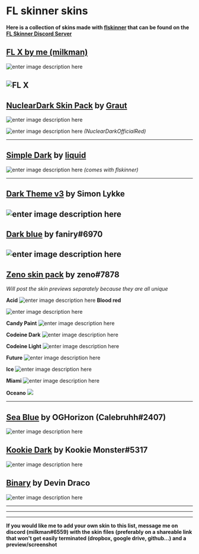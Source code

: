 
# FL skinner skins 

**Here is a collection of skins made with [flskinner](https://liquiad.github.io/flskinner/) that can be found on the [FL Skinner Discord Server](https://discord.gg/EpdWnDV)**

## [FL X by me (milkman)](https://github.com/milkman420/FLSTUDIOX)
![enter image description here](https://camo.githubusercontent.com/acb57942a853de4e93bbf4ecc76b4df6fcea1dc7/68747470733a2f2f692e6962622e636f2f56394437314e622f464c582e706e67)

![FL X](https://i.ibb.co/zRzLmsD/FL64-07i-IQ3-CVNB.png)
---
## [NuclearDark Skin Pack](https://drive.google.com/drive/folders/1AReArIsJv3rxo6jFhL9YpVm2v13_6Xkl) by [Graut](https://github.com/GrautDevelopes)
![enter image description here](https://i.ibb.co/XJbQcT2/nucldark.png)

![enter image description here](https://i.ibb.co/xL9hVDh/FL64-g-Mr-IRB4yqx.png)
*(NuclearDarkOfficialRed)*

---
## [Simple Dark](https://github.com/liquiad/flskinner/blob/master/flskinner/Default/skins/SimpleDarkSkin.json) by [liquid](https://github.com/liquiad)
![enter image description here](https://camo.githubusercontent.com/0fb593d74dfd6967aee214ff52f521e2063856e9/68747470733a2f2f692e696d6775722e636f6d2f3732646334625a2e706e67)
*(comes with flskinner)*

---
## [Dark Theme v3](https://drive.google.com/drive/folders/1AglyxfQiklmqCOUACnYd6Xs5iXTE2AmB?usp=sharing) by Simon Lykke
![enter image description here](https://i.ibb.co/bHxxyhr/2dgwd68v68.png)
---
## [Dark blue](https://drive.google.com/file/d/1jg0Oj1DyhGLpgZYM_pjRkg3wWzW0awmK/view?usp=sharing) by faniry#6970
![enter image description here](https://i.ibb.co/NKcVtGW/9u-Hb-IIh6gi.png)
---

## [Zeno skin pack](https://drive.google.com/drive/folders/1ioO2bI-pusQGKwyDwYpjPzeqV1wlPXuP?usp=sharing) by zeno#7878
*Will post the skin previews separately because they are all unique*

 

**Acid**
![enter image description here](https://lh3.googleusercontent.com/fife/ABSRlIohWAk8GRiCeTBJBfco2zKqMHoB4H73-Ozo6HdBjO5eCKFDXmfZROz_2egdV468LLwDtb9PLvA2q83Dlz7tYtwusMu5xqhjxIVgfsrPoaGnUc7C-UK-9qlkiPh2IYcU77q4AG1qWD5ZKk3mKCLRUkFhMRHLz9AmlIiTj7_r-NDREbkeo7jPF7cML9SdHGz9AbVPH_pPog4X8xlcI2m7TGeypQjsItsByXB_B43jGc5fszO-Q9uuvu0ca9AR9H849L3vfGqdawLe_FNx_N6EKVujWucKHRbrUr6aNDMhUMjyMxeP-FPTHarOIdFW1Od0vx096D39F_TJQqBpkcuTtB7UX2W05i8JzaJyXrdghkr18voM1CHz5gFyIifvyg4cdSoK1s77VXdLnzdmjHlQ7XyD0ThY_2BpKF75n4enXDuuR4ox9Pe8X_QhOXeEG3xMDgLXOwIAhRuNea4ZuO3LUWcr09daDbA_v8M8-n2Q6IMkhEBX5E5NxPcFXajTCw1sA2lxhXHI_C0lGbsm86BsZ_ivGqC-qBNCVal8wI3jFsfy8CHcXDBFBpRYIj-VOWqyPEaBVOCCHbjzv6rq6TTneaQPU6ulcJYb8hQq3eZ2R3FGNNtLCxlqr5ttgmNdkZpla5zLhzMik7AZujPzvV_IpWFQbmKN400F7cNpU6sFjW3efHanUF1jT2pJfSW7H8nGiEVahLaJvA4z4GZxR2vTe_h3sbAVssxVti8=w1919-h969-ft)
**Blood red**

![enter image description here](https://lh3.googleusercontent.com/fife/ABSRlIoYJhTnNCod2nQRz_gbhTg3NS8mbLfQaAIvZ-au7x2QnyUcmSt_wHzLRUCbLw4Z6Jv94dJVNP8vyjG2tXAreA_7suNFq96T8nDbYGx5XFh4_3iytMhznajk6MdPkB35OLNT9DDmwgC1RPHfsYk6IZyUcRGey4zD1ASf4zWCu3neewFSWjO1hy9IJ4GjtrJw4bGJAuvjuRyd-_O45h77ybyDjDWURu9Lw6WM9WSy5KqqQATIBA6dM8XPfgJuRmqUTV7rr4EZ1I1W77blj065TiyhN2v8qfJX1Oz0gGb-YpaOJ5TZGibzERk302D5TUP6V6r4O-g63gXG6qGimrD_Toq9bvdnPDABH4TkadbqzshcyVOmlod3wsa5xa5Wqqfe2QBB3NxNSzqZnsZqIaMs_Pg0jc-YIhU92mLKsx6NeuHddzojq-tc-NMar-rji173v1q0wFhEhwAn9yeq2virlkT-zusZ9ye_daEDRSWfcqtY0qJdrcBjP5uf-V5Dz61G_Ebz6nKK0ZA3GmdIugJFwADgtbWvG5VbS1vSzf9T3AEl_zJLWzkhPsoNGPmunSgz2LWo5sV_KpjaMiRQBb9snvWe4Ggv8q9ErijO8xPMNbVfQIQJZsoYWmrHmGz5yisBaAWxNPteg6-Ae5-BFwPByxIaksyApdtvQP5ya0M-ihV2SDDHIaK-ZWZ3Vedl42nEMjuStZvfut3am1c4HFlVoDw88i37la0VK5M=w1919-h969-ft)

**Candy Paint**
![enter image description here](https://lh3.googleusercontent.com/fife/ABSRlIq2MLv22INagoIzS653F-Hq5131bvOTXVumbyqlxeLi4kiO2WYhFkZkHExmzUC4DtQ9-_gnoUyOUGnPWdYbqheHEmSzTTFEEl6_sQH4zpuo68zWbYh2vGDnxoHH3n1nJX0ri0uB1jN9xEPxy7qWgn_yVWvTgABxwk8WIJCT6O_luegi4Y9dPRUjXe540sLLujCKvGukSmXyxfI162-z-y-EKj070j626TBC7pNNr-TFZNZC5telxte2DCR4CibqvOC4EQmpXzr-_v2LpWW0pV5pO8_zsg5yeXollF1HYfyL1yDz9i_g1Ra0Wlx211WWaxaVPkMidxlIeD6iD4XF_Ykn0eUfmz80oS2IO8c6Hxd6aDY-JY3hhN-bjd1UgBC6Lclw2KaumFpTsgeDrGgdEhMxjZ4mzXnRkYRpRcd1T2FroAQI1Wj-Vtes8pE3Y1VAzLgxBMl8B7x0T-JTsikTW03mT9r2FOcySqDi_DqD4ZK43GX_LMrJ0ZBt8sgTSKUt2b6ZD_9RDgfVO4l3p9cGRVAxhUS9cswDwNqLQn9fnX6aIZKT99fNjrSANFSOybyCybk2O1wXl4QH4eKhw9vYXRfQ5TZcgL0NVi9IcQOQPFEJdlAg_TOq7hI-S2Qa9xWXxUeHnw8l2bZ_66fNNlqkQSXDdQRmEP1cq-d9QiRF1VS4h-XtjkPsYywsea5jRZH9_rV3mPwKh2uaGdm5VoFXRnvXRMtBgqhWPDE=w1365-h969-ft)

**Codeine Dark**
![enter image description here](https://lh3.googleusercontent.com/fife/ABSRlIrI5fg1uvI4GJJJ5fpieHFxk_HaA5LMMi-9IQhdRlXp7g0jX-bDDbqz7EQkKA_o830SdbuOjKALeDy9HrIDRlRGHjNpz3BjeA4m64TSvdEqvqfrXkJ-rlUFJWre0R8M9GCqq1uFMt-zh08II_Ndr3WNIOpYnYHRzIVyYX6GtWaEPyZ-b_gbOUK06pmQ05qkcMdqa7lGnjtSD4WY9mvu5VsoftCQaVa0IEH9r71wxQx2IuO34R3UatOikJuV4yjTuJ5Wl9WKBZ62umy7AZuBe3wlJURx26gJSmuC7UmO52y-0fSj75R22Txngv-OogiIrqGAYx-wesHJQhgdalrjWMIap919fQ2ib2-fSqH97HAD5YEluAyn2mJz4IkPJ2AMxRCfLIp2Rpz-p9vWXL3NE5vSf403i3Wd539uEXQcU0FwUxuxb0bJmherU2F41w56ge7geVi6z1lj4046xxXipRMMkSqEtDcfZR0AZTBSpOx_CGkO19a3g6g81zzgKv2N5Tv46ZV3-RoBSkwqzK5tpu13nBXFMeGwsQW4hNvhelCwQxUgnepK_D0xvXgGu_J0LlTWNZuf8agbRTuf2KpL-b-slJTBCzDbKtK-KmsMMMnqd75PSNBiGGkRoVr1L7AK0YiUWP3VXMH4F8cVoo6JlUiDM5CzU8aN_qnm6JYkuRuZhsXx2KupERu9YI6xrQPbAfWrRlBAQK5BGiS2d1h8MYccvbgoLLSvkYM=w1365-h969-ft)

**Codeine Light**
![enter image description here](https://lh3.googleusercontent.com/fife/ABSRlIpX34OJHJsZBVuWs0r6thMndnrJTy1CqJFZSIsw7IbDpr65k-IpbggIHeyf_CwiwoNzqCpg0tK7CMfXeiHmIdkpfe2eweW7oDWsow-uYQiq9L4SfeWqrL_eBYGudpsrPoZwUnmtDKqnS8qQ7990kJds0yXsTRm3GZY3uqRFVjjvJXJ5P7HhM5x9DMPzXMXSd-Wzi_RL7bsxBPljetRapNcaEx5tqlPN28u4w_fsiiK2Re75OIHDAgvv_cLR3LRUbFF4EWcN0lm_yM1fdz_Cvmf_6P2N7hk6tn_d5tj-6BoY10Ha6UkXFOqaOIrU0ePh1Q-Y1RR_-LK_373W1Ti5JUY7u8Xnowx08BEz3PQyIg_X5fshvSErmpT4WzJ42vP5miPbJM3qHaw5Nc_EDL4tUgbx4kQ1vSKzwol8oJ_LfbkZKAhbR9kWTzeERHXPHsFT6a_oGXfun2yfbk2F5jeQCcAeLm9MzD14PpSkLnsco0MXXAFUrDkOi1jorZRNd5wvYdzTrawxhWNNc_TtsokZBotOQd-RWRwsieOLKdpqVlL913nm62qLfiltkpeeerr6PP-Q8r1PLk2Fhq0LBC3P1yW0bz1pudc9HUA_ZlDn9N4XnJckAXiPVR-fvi62tNEl1Vxe4xHehEknMp8x9Leqqiix5dt-sj_d66Di_F6f_5Apgoji3KK0TK661IIlUxop1pH_e_oKEO7jO1kbQPrmJEhjYcqoxAiCTtE=w1365-h969-ft)

**Future**
![enter image description here](https://lh3.googleusercontent.com/fife/ABSRlIobsEFWyKxEmjmvbabrObk2IBMu-4r8jHT62wwgePKLxfbHt62bJ2ua_bV_2BtUu1qzIz1d9S5vCfgZ8POPOZjeydek5unLvXVhtzLMRGcviPdqCY9pYgBwfOHCXxOdscR4XmjfEDGFZVpLVBkGnXisMQlaikqzEbBmBxcNsiOqwPdi4qFRSy70GFpwd_tJswp-7ZxzWbZsg3tgnZ40aRUTaWC290fnYvITt4OlRWX3MBg0R3wC95Rmv-Hht5HRlc2hZK3FNadbst6Xe3qYY9JJfm42-GjGQZjDKuA9pByXcec3q1AKSKR2_mXSqIf7Hx-REMDSdJG4dAYi7OJhozBALcQDE9-cYyi0nDejLJRb2w0WNJ11wEEE_upWKdqW-nIO1shWu_fYThma6iWmCCj0zGd9RQ-MNC50eVfCap1_56xmNiXZET267NIm69ukLPSJgLA8xUu0Qpp5_MGE0J03u-lgs_hYnzC-A8SVO67pjM4AOJeYE8Jrj7WIFzej-w2ntCaNSw76GebqpPoIScg5MzuL7VhqJuRpep4nJGHw-2UDiweuH1PdB8Vxm_lvqPhJQllElyPZOBPxCgl0U5FFt3-0F-wvl1KfkfCzczq1SRAgNwMP_kejmEnENDTrT-hDbaRytCBiNj_ZT9M0SCdWefZpTqI0YIJZFWH6i0gOmddJNB16FOZt_Xh_Qs-gGmJtjeE41ZW5PwthcfYcNqzzR1jquOXAguA=w1365-h969-ft)

**Ice**
![enter image description here](https://lh3.googleusercontent.com/fife/ABSRlIqCKJbyS0Tcc6KlhNdERWHiYKP_SI0h7cakdvy4A3WdxU0HQi3dsBnwy5hFiZaRkHOyJqOmE8EnPHOifT_u-8OS-h-ZAYIR2Inr2AMgGQmbxisuJF-jARqpjcMkwGTqhk3bh-1SnFt9T2p_bTu-SbphN2-9HgKp7PjZCbwF3_gE5BBXVsj2KvVJLMLN9C2ykDRK7iFernI7B2CWQY99B9gCcacacZ0w7b3CsoRi55l4vrQHtl3Bs1EBVVkkGFzpLdyUjo_qyrGuLk5T0wsd5xfpZKuEjBVgp3iixXGgbeZTp2Z7ove0P2ujtkRr8BmCsp9OXoEcRXSo4iEFNcClRqF0tMVEW07aYvFi4barAIOXHLIwsDPhDEhMlVknOtjABcBi52jgvj27gSommyqoEDVW1eM7UUwJicfpvbeK8zzrvLvDwDUaabPTGizYtL7TaSwubN6_HHsPZxKK7hV-9-CwY_7o_j3y2k4smRTcDAPRWqhO2N3FiCTZq5unDjNvHKY4ztOnwXzeMozYPq6qcF_7WF9TSH-3khJS38R7fY399fahHPexAQyIgAeCNV9fAwLzJrN2XX3M4Tx4xQtUYlxJ296jaQMF73HV2OmsirUMVqTcUIfQXZGMElB09me_0bK3LjYjSVRcqb0IoOAkbTKlWnRVfsnV0a8I--fFbvvn180zX4ia-2EdTLPrkzVZbgRmXmPQFcMljqfXdlkGq5tbor7TkLuoHjQ=w1365-h969-ft)

**Miami**
![enter image description here](https://lh3.googleusercontent.com/fife/ABSRlIozaNFLV45M4Vmu7_JwTTqwdyFttKWErVqhTB0Ko_wESFArQ1BmgU73-RFoZc2QQx1xIXI-6EIDJZa9wnFKxpTPTcwAy9ED5Rz4w-Oz_94V9xCuB9CrWkq0QhPTTCJU-yOBZ_8FVvQgfPS5YwD2grv0DJrdV6CAD7RNDbphzCirQBYCPEvMMK_gXaZClR5TsBqQe0KQ7G6IsCUDAY9dL-axNJI4VYQl4Id38AZenwKgJUOSwC61Tzrj74fUFI0zLD1A3zZ90kPDAHomFvBiwxR2mf1kKANYkDWzBSIak0WrABVpd8h0UxCPF00YllbEFEqn6SZTqZUiEPhBjiihRCkKTXCPmD7lSvlbMSwHBOtFrvLcxuo4dxvbe0tZZcxU7ZCZufG09Jy9WrVmv8LJ3EADqMwMsbSUpR2uFObrVmoOZl6VsFU4kbXKmWTHCFgbo3h0Bx9yZAE1Y1liD6gYNUCXDIlgRTf5tDeXl-UgN3zLYcGblatpsQ_Yfk3P2v2egzYGZar4S5clBI284EUokrfUvi91UpuGHLiSvq5I8jmpHe4wdwox7-Yg2wpL0_K3_AQzYJvikVkIoskgV3DUjlB7TD3G_VD0twwaguxIQxBy8WreGpHHhXaAq8noKi7dfau7TIQOHcl3_R_cojuNhQKAtBhKljoj7PngXLop899Ykeo7t23WWLeXeiw_M2qZ4-AJhXDiBQBLpEIymnX1WQbTBTydx8vWYkg=w1365-h969-ft)

**Oceano**
![](https://lh3.googleusercontent.com/fife/ABSRlIrnRarEPkPoSmjtKjqTbhTDxOz3BQO9ykwCn3zy3SKAodRigKcYV6VfYosDcKYVdg7Cpx7HnoVzslPCpK5G6FO28cZ37rcpuRU2b6hJjnvqLdcoDezFZPZekgvowf1E1LOinl2nfO-bH2fkigbwyZ6wxrUwuNGryk4ebBlGFE-mDVT1DsmUCjs_a7TEPuFJHVNiqDBO9A8SVZfQ7GhdO9tImrUf5Iq5cO0VqG3TBNGy2pWnjk3rPZflSDN0wtNGvB7IC5X3kni7-vVQ6JrgrqOcFHaw74QufrlpD3kWapFs1n4TDr10-j27dUX47Scy5I_hCpDS5VOBtxJKANi26W4hnUswoPXmIRIQTnFPElLDdzum6GJ71JEQ1yRNA1LS7neIyiF33dbbWgKJdROX_VaFDfYbvuUnm1tdPQq2LY2MnemHoj4nrje1_k5eBKPl5LjPTLjdqL0hq5cLYHorJLLA3edKhSF2etpG8CErgUnRzdgkOlVNziuFpNjEXYSlAcLZiROE2GmdrycHRSkixuHp4HSKxWawNZiCszCwdDyqIsdebOnhE7J_rvsyQ5a7bHQ8Cnw3ptZnbystWRFI39vU_ciJgXsyR7UbW_6kPQ_fN5U-ndZg4p1ZTuMruxup4SnggRmMV49afAJuiQ3TRxZ9TNT588ulfw_oUhpmCB8EVgH0JB21UG9Zn6GERJf0FGHkEa5r_8ahr0ntzGBlZo5woCqYvG6sTXM=w1365-h969-ft)


---
## [Sea Blue](https://drive.google.com/file/d/1cGcadCSbdLD7JTU6zlZs7xSFEAyEV1Uq/view?usp=sharing) by OGHorizon (Calebruhh#2407)
![enter image description here](https://i.ibb.co/ZSKW2Rw/FL64-IOf-Ryy9g3a.png)
## [Kookie Dark](https://drive.google.com/file/d/11f8ZunJppiI1DnKXFa-q_Q7rLJw1o1Bi/view?usp=sharing) by Kookie Monster#5317
![enter image description here](https://i.ibb.co/zHb5ZkL/FL64-ct3-Bd1-S3h-Z.png)
## [Binary](https://drive.google.com/file/d/156LBcF6BYD1WUyO5jZQfx-7Uslr_cWV5/view) by Devin Draco
![enter image description here](https://i.ibb.co/dWtYq3v/FL64-UJsj-MEs-C2-F.png)

---
----
---

**If you would like me to add your own skin to this list, message me on discord (milkman#6559) with the skin files (preferably on a shareable link that won't get easily terminated (dropbox, google drive, github...) and a preview/screenshot**
